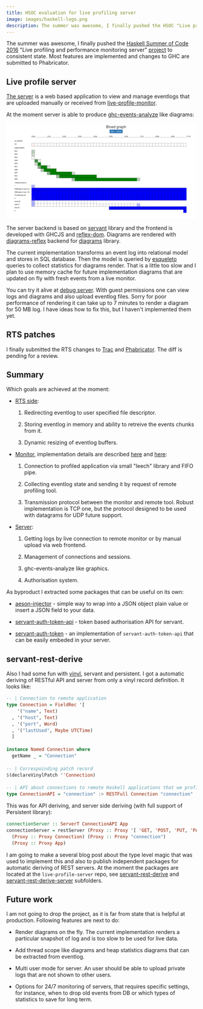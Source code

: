 ```yaml
---
title: HSOC evaluation for live profiling server
image: images/haskell-logo.png
description: The summer was awesome, I finally pushed the HSOC "Live profiling and performance monitoring server" project to consistent state. Almost all features are implemented and changes to GHC are submitted to Phabricator.
---
```


The summer was awesome, I finally pushed the [Haskell Summer of Code 2016](https://summer.haskell.org/) "Live profiling and performance monitoring server" [project](/posts/2016-06-12-hsoc-acceptance.html) to consistent state. Most features are implemented and changes to GHC are submitted to Phabricator.

## Live profile server

[The server](https://github.com/NCrashed/live-profile-server) is a web based application to view and manage eventlogs that are uploaded manually or received from [live-profile-monitor](https://github.com/NCrashed/live-profile-monitor).

At the moment server is able to produce [ghc-events-analyze](http://www.well-typed.com/blog/86/) like diagrams:

![](/images/screen-fib-bined.png#center-sized)

The server backend is based on [servant](http://haskell-servant.readthedocs.io/en/stable/) library and the frontend is developed with GHCJS and [reflex-dom](https://github.com/reflex-frp/reflex-platform). Diagrams are rendered with [diagrams-reflex](https://hackage.haskell.org/package/diagrams-reflex) backend for [diagrams](http://projects.haskell.org/diagrams/) library.

The current implementation transforms an event log into relational model and stores in
SQL database. Then the model is queried by [esqueleto](https://hackage.haskell.org/package/esqueleto) queries to collect statistics for diagrams render. That is a little too slow 
and I plan to use memory cache for future implementation diagrams that are updated on fly
with fresh events from a live monitor.

You can try it alive at [debug server](http://liveprofile.teaspotstudio.ru). With guest
permissions one can view logs and diagrams and also upload eventlog files. Sorry for
poor performance of rendering it can take up to 7 minutes to render a diagram for 50 MB
log. I have ideas how to fix this, but I haven't implemented them yet.

## RTS patches

I finally submitted the RTS changes to [Trac](https://ghc.haskell.org/trac/ghc/ticket/12582) and [Phabricator](https://phabricator.haskell.org/D2522). The diff is pending for a review.

## Summary 

Which goals are achieved at the moment:

* [RTS side](https://phabricator.haskell.org/D2522):

  1. Redirecting eventlog to user specified file descriptor.

  2. Storing eventlog in memory and ability to retreive the events chunks from it.

  3. Dynamic resizing of eventlog buffers.

* [Monitor](https://github.com/NCrashed/live-profile-monitor), implementation details are described [here](/posts/2016-06-22-hsoc-rts.html) and [here](/posts/2016-07-20-hsoc-monitoring-library.html):
  
  1. Connection to profiled application via small "leech" library and FIFO pipe. 

  2. Collecting eventlog state and sending it by request of remote profiling tool.

  3. Transmission protocol between the monitor and remote tool. Robust implementation
  is TCP one, but the protocol designed to be used with datagrams for UDP future
  support.

* [Server](https://github.com/NCrashed/live-profile-server):

  1. Getting logs by live connection to remote monitor or by manual upload via
  web frontend.

  2. Management of connections and sessions.

  3. ghc-events-analyze like graphics.

  4. Authorisation system.

As byproduct I extracted some packages that can be useful on its own:

* [aeson-injector](http://hackage.haskell.org/package/aeson-injector) - simple way to wrap
into a JSON object plain value or insert a JSON field to your data.

* [servant-auth-token-api](http://hackage.haskell.org/package/servant-auth-token-api) - token based authorisation API for servant.

* [servant-auth-token](http://hackage.haskell.org/package/servant-auth-token) - an implementation of `servant-auth-token-api` that can be easily embeded in your server.

## servant-rest-derive

Also I had some fun with [vinyl](http://hackage.haskell.org/package/vinyl), servant and persistent. I got a automatic deriving of RESTful API and server from only a vinyl record definition. It looks like:

``` haskell
-- | Connection to remote application
type Connection = FieldRec '[
    '("name", Text)
  , '("host", Text)
  , '("port", Word)
  , '("lastUsed", Maybe UTCTime)
  ]

instance Named Connection where 
  getName _ = "Connection"

-- | Correspoinding patch record
$(declareVinylPatch ''Connection)

-- | API about connections to remote Haskell applications that we profile
type ConnectionAPI = "connection" :> RESTFull Connection "connection"
```

This was for API deriving, and server side deriving (with full support of Persistent library):

``` haskell
connectionServer :: ServerT ConnectionAPI App 
connectionServer = restServer (Proxy :: Proxy '[ 'GET, 'POST, 'PUT, 'PATCH, 'DELETE]) 
  (Proxy :: Proxy Connection) (Proxy :: Proxy "connection")
  (Proxy :: Proxy App)
```

I am going to make a several blog post about the type level magic that was used to implement this and also to publish independent packages for automatic deriving of 
REST servers. At the moment the packages are located at the `live-profile-server` repo, see [servant-rest-derive](https://github.com/NCrashed/live-profile-server/tree/master/servant-rest-derive) and [servant-rest-derive-server](https://github.com/NCrashed/live-profile-server/tree/master/servant-rest-derive-server) subfolders.

## Future work

I am not going to drop the project, as it is far from state that is helpful at production. Following features are next to do:

* Render diagrams on the fly. The current implementation renders a particular snapshot of log and is too slow to be used for live data.

* Add thread scope like diagrams and heap statistics diagrams that can be extracted from eventlog.

* Multi user mode for server. An user should be able to upload private logs that are not shown to other users.

* Options for 24/7 monitoring of servers, that requires specific settings, for instance, when to drop old events from DB or which types of statistics to save for long term. 

